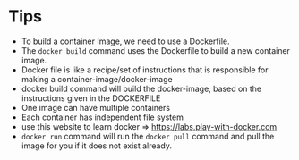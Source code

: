 # Tips

- To build a container Image, we need to use a Dockerfile. 
- The `docker build` command uses the Dockerfile to build a new container image.
- Docker file is like a recipe/set of instructions that is responsible for making a container-image/docker-image
- docker build command will build the docker-image, based on the instructions given in the DOCKERFILE
- One image can have multiple containers
- Each container has independent file system
- use this website to learn docker => https://labs.play-with-docker.com
- `docker run` command will run the `docker pull` command and pull the image for you if it does not exist already.
